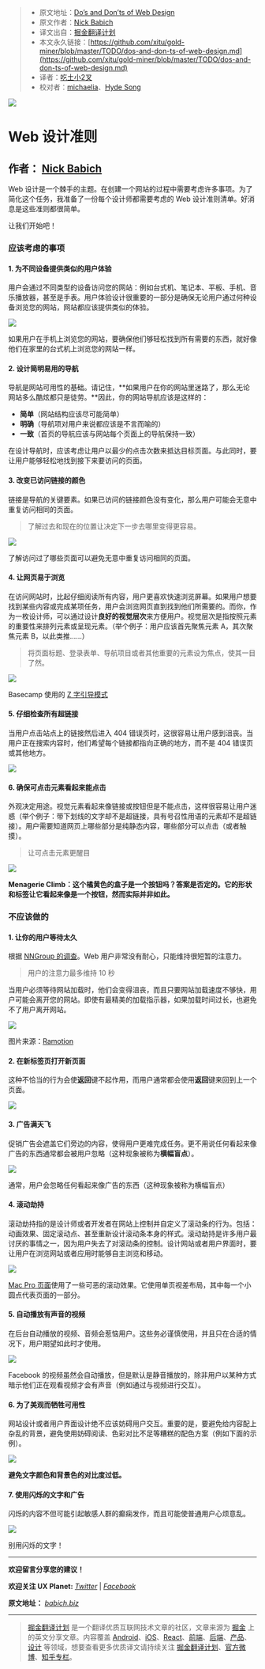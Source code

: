   > * 原文地址：[Do’s and Don’ts of Web Design](https://uxplanet.org/dos-and-don-ts-of-web-design-8c9d6a5de7c6)
  > * 原文作者：[Nick Babich](https://uxplanet.org/@101)
  > * 译文出自：[掘金翻译计划](https://github.com/xitu/gold-miner)
  > * 本文永久链接：[https://github.com/xitu/gold-miner/blob/master/TODO/dos-and-don-ts-of-web-design.md](https://github.com/xitu/gold-miner/blob/master/TODO/dos-and-don-ts-of-web-design.md)
  > * 译者：[吃土小2叉](https://github.com/xunge0613)
  > * 校对者：[michaelia](https://github.com/michaelia)、[Hyde Song](https://github.com/HydeSong)

  ![](https://cdn-images-1.medium.com/max/1600/1*w32GqveebJfDRnxcScB7lw.png)

# Web 设计准则

## 作者： [Nick Babich](http://babich.biz/)

Web 设计是一个棘手的主题。在创建一个网站的过程中需要考虑许多事项。为了简化这个任务，我准备了一份每个设计师都需要考虑的 Web 设计准则清单。好消息是这些准则都很简单。

让我们开始吧！

### 应该考虑的事项

#### 1. 为不同设备提供类似的用户体验

用户会通过不同类型的设备访问您的网站：例如台式机、笔记本、平板、手机、音乐播放器，甚至是手表。用户体验设计很重要的一部分是确保无论用户通过何种设备浏览您的网站，网站都应该提供类似的体验。

![](https://cdn-images-1.medium.com/max/1600/0*-VCHnwp7spMwG4Hp.png)

如果用户在手机上浏览您的网站，要确保他们够轻松找到所有需要的东西，就好像他们在家里的台式机上浏览您的网站一样。

#### 2. 设计简明易用的导航

导航是网站可用性的基础。请记住，**如果用户在你的网站里迷路了，那么无论网站多么酷炫都只是徒劳。**因此，你的网站导航应该是这样的：

- **简单**（网站结构应该尽可能简单）
- **明确**（导航项对用户来说都应该是不言而喻的）
- **一致**（首页的导航应该与网站每个页面上的导航保持一致）

在设计导航时，应该考虑让用户以最少的点击次数来抵达目标页面。与此同时，要让用户能够轻松地找到接下来要访问的页面。


#### 3. 改变已访问链接的颜色

链接是导航的关键要素。如果已访问的链接颜色没有变化，那么用户可能会无意中重复访问相同的页面。

> 了解过去和现在的位置让决定下一步去哪里变得更容易。

![](https://cdn-images-1.medium.com/max/1600/0*45U7rev6kF8Zlltn.)

了解访问过了哪些页面可以避免无意中重复访问相同的页面。


#### 4. 让网页易于浏览

在访问网站时，比起仔细阅读所有内容，用户更喜欢快速浏览屏幕。如果用户想要找到某些内容或完成某项任务，用户会浏览网页直到找到他们所需要的。而你，作为一枚设计师，可以通过设计**良好的视觉层次**来方便用户。视觉层次是指按照元素的重要性来排列元素或呈现元素。（举个例子：用户应该首先聚焦元素 A，其次聚焦元素 B，以此类推……）

> 将页面标题、登录表单、导航项目或者其他重要的元素设为焦点，使其一目了然。

![](https://cdn-images-1.medium.com/max/1600/1*gSXy2vu8lzDbUvcrEScY9g.png)

Basecamp 使用的 [Z 字引导模式](https://uxplanet.org/z-shaped-pattern-for-reading-web-content-ce1135f92f1c) 

#### 5. 仔细检查所有超链接

当用户点击站点上的链接然后进入 404 错误页时，这很容易让用户感到沮丧。当用户正在搜索内容时，他们希望每个链接都指向正确的地方，而不是 404 错误页或其他地方。

![](https://cdn-images-1.medium.com/max/1600/1*Im329ptFcbuPl5zlmRzOiQ.png)

#### 6. 确保可点击元素看起来能点击

外观决定用途。视觉元素看起来像链接或按钮但是不能点击，这样很容易让用户迷惑（举个例子：带下划线的文字却不是超链接，具有号召性用语的元素却不是超链接）。用户需要知道网页上哪些部分是纯静态内容，哪些部分可以点击（或者触摸）。

> 让可点击元素更醒目

![](https://cdn-images-1.medium.com/max/1600/1*rhNztD3TBTgfPrnNQpwCiA.png)

**Menagerie Climb：这个橘黄色的盒子是一个按钮吗？答案是否定的。它的形状和标签让它看起来像是一个按钮，然而实际并非如此。**

### 不应该做的

#### 1. 让你的用户等待太久

根据 [NNGroup 的调查](https://www.nngroup.com/articles/powers-of-10-time-scales-in-ux/)。Web 用户非常没有耐心，只能维持很短暂的注意力。

> 用户的注意力最多维持 10 秒

当用户必须等待网站加载时，他们会变得沮丧，而且只要网站加载速度不够快，用户可能会离开您的网站。即使有最精美的加载指示器，如果加载时间过长，也避免不了用户离开网站。

![](https://cdn-images-1.medium.com/max/1600/1*bOnmY_q5LdzMbPXykFO-ZA.gif)

图片来源：[Ramotion](https://dribbble.com/shots/1816425-Loading-Animation-Intro)

#### 2. 在新标签页打开新页面

这种不恰当的行为会使**返回**键不起作用，而用户通常都会使用**返回**键来回到上一个页面。

![](https://cdn-images-1.medium.com/max/1600/0*dM8vZQw5HVJX7CJN.)

#### 3. 广告满天飞

促销广告会遮盖它们旁边的内容，使得用户更难完成任务。更不用说任何看起来像广告的东西通常都会被用户忽略（这种现象被称为**横幅盲点**）。

![](https://cdn-images-1.medium.com/max/1600/1*5xumyiV2XNYBvj5m1sXQDg.png)

通常，用户会忽略任何看起来像广告的东西（这种现象被称为横幅盲点）

#### 4. 滚动劫持

滚动劫持指的是设计师或者开发者在网站上控制并自定义了滚动条的行为。包括：动画效果、固定滚动点、甚至重新设计滚动条本身的样式。滚动劫持是许多用户最讨厌的事情之一，因为用户失去了对滚动条的控制。设计网站或者用户界面时，要让用户在浏览网站或者应用时能够自主浏览和移动。

![](https://cdn-images-1.medium.com/max/1600/1*eVt_9-Id2vH393Pon7vyWw.png)

[Mac Pro 页面](http://www.apple.com/mac-pro/)使用了一些可恶的滚动效果。它使用单页视差布局，其中每一个小圆点代表页面的一部分。

#### 5. 自动播放有声音的视频

在后台自动播放的视频、音频会惹恼用户。这些务必谨慎使用，并且只在合适的情况下，用户期望如此时才使用。

![](https://cdn-images-1.medium.com/max/1600/1*sxsQBUFoorO3mM5mCyeM3A.png)

Facebook 的视频虽然会自动播放，但是默认是静音播放的，除非用户以某种方式暗示他们正在观看视频才会有声音（例如通过与视频进行交互）。

#### 6. 为了美观而牺牲可用性

网站设计或者用户界面设计绝不应该妨碍用户交互。重要的是，要避免给内容配上杂乱的背景，避免使用妨碍阅读、色彩对比不足等糟糕的配色方案（例如下面的示例）。

![](https://cdn-images-1.medium.com/max/1600/1*Za4Spqvh0ImTuRcKg-0lVQ.png)

**避免文字颜色和背景色的对比度过低。**

#### 7. 使用闪烁的文字和广告

闪烁的内容不但可能引起敏感人群的癫痫发作，而且可能使普通用户心烦意乱。

![](https://cdn-images-1.medium.com/max/1600/1*PIXIsMOrHGP8YnOQ3UsNug.gif)

别用闪烁的文字！

---

**欢迎留言分享您的建议！**

**欢迎关注 UX Planet:** [*Twitter*](https://twitter.com/101babich) | [*Facebook*](https://www.facebook.com/uxplanet/)

**原文地址：** [*babich.biz*](http://babich.biz/do-and-donts-webdesign/)


  ---

  > [掘金翻译计划](https://github.com/xitu/gold-miner) 是一个翻译优质互联网技术文章的社区，文章来源为 [掘金](https://juejin.im) 上的英文分享文章。内容覆盖 [Android](https://github.com/xitu/gold-miner#android)、[iOS](https://github.com/xitu/gold-miner#ios)、[React](https://github.com/xitu/gold-miner#react)、[前端](https://github.com/xitu/gold-miner#前端)、[后端](https://github.com/xitu/gold-miner#后端)、[产品](https://github.com/xitu/gold-miner#产品)、[设计](https://github.com/xitu/gold-miner#设计) 等领域，想要查看更多优质译文请持续关注 [掘金翻译计划](https://github.com/xitu/gold-miner)、[官方微博](http://weibo.com/juejinfanyi)、[知乎专栏](https://zhuanlan.zhihu.com/juejinfanyi)。
